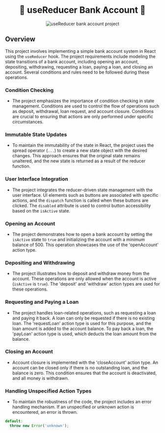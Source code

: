 # <div align='center'> 🏦 useReducer Bank Account 🏦 </div>
<p align="center">  <img src="https://github.com/SaadMahi/67-Bank-Account/assets/117567622/ec2b6ab5-fa27-4fc1-a433-d1aae937b66e" alt="useReducer bank account project"> </p>





## Overview

This project involves implementing a simple bank account system in React using the `useReducer` hook. The project requirements include modeling the state transitions of a bank account, including opening an account, depositing, withdrawing, requesting a loan, paying a loan, and closing an account. Several conditions and rules need to be followed during these operations.

### Condition Checking

- The project emphasizes the importance of condition checking in state management. Conditions are used to control the flow of operations such as deposit, withdrawal, loan request, and account closure. Conditions are crucial to ensuring that actions are only performed under specific circumstances.

### Immutable State Updates

- To maintain the immutability of the state in React, the project uses the spread operator (`...`) to create a new state object with the desired changes. This approach ensures that the original state remains unaltered, and the new state is returned as a result of the reducer function.

### User Interface Integration

- The project integrates the reducer-driven state management with the user interface. UI elements such as buttons are associated with specific actions, and the `dispatch` function is called when these buttons are clicked. The `disabled` attribute is used to control button accessibility based on the `isActive` state.

### Opening an Account

- The project demonstrates how to open a bank account by setting the `isActive` state to `true` and initializing the account with a minimum balance of 500. This operation showcases the use of the 'openAccount' action type.

### Depositing and Withdrawing

- The project illustrates how to deposit and withdraw money from the account. These operations are only allowed when the account is active (`isActive` is `true`). The 'deposit' and 'withdraw' action types are used for these operations.

### Requesting and Paying a Loan

- The project handles loan-related operations, such as requesting a loan and paying it back. A loan can only be requested if there is no existing loan. The 'requestLoan' action type is used for this purpose, and the loan amount is added to the account balance. To pay back a loan, the 'payLoan' action type is used, which deducts the loan amount from the balance.

### Closing an Account

- Account closure is implemented with the 'closeAccount' action type. An account can be closed only if there is no outstanding loan, and the balance is zero. This condition ensures that the account is deactivated, and all money is withdrawn.

### Handling Unspecified Action Types

- To maintain the robustness of the code, the project includes an error handling mechanism. If an unspecified or unknown action is encountered, an error is thrown.

```jsx
default:
  throw new Error('unknown');
